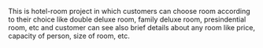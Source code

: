 This is hotel-room project in which customers can choose  room according to their choice like double deluxe room, family deluxe room, presindential room, etc and customer can see also brief details about any room like price, capacity of person, size of room, etc.



